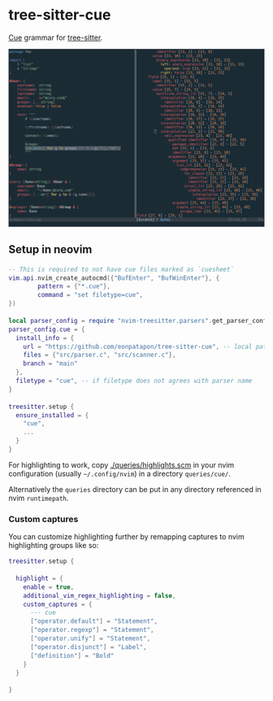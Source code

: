 # tree-sitter-cue

[Cue][] grammar for [tree-sitter][].

![AST and hilights in neovim](./neovim-ts.png)

## Setup in neovim

```lua
-- This is required to not have cue files marked as `cuesheet`
vim.api.nvim_create_autocmd({"BufEnter", "BufWinEnter"}, {
        pattern = {"*.cue"},
        command = "set filetype=cue",
})

local parser_config = require "nvim-treesitter.parsers".get_parser_configs()
parser_config.cue = {
  install_info = {
    url = "https://github.com/eonpatapon/tree-sitter-cue", -- local path or git repo
    files = {"src/parser.c", "src/scanner.c"},
    branch = "main"
  },
  filetype = "cue", -- if filetype does not agrees with parser name
}

treesitter.setup {
  ensure_installed = {
    "cue",
    ...
  }
}
```

For highlighting to work, copy
[./queries/highlights.scm](./queries/highlights.scm) in your nvim configuration
(usually `~/.config/nvim`) in a directory `queries/cue/`.

Alternatively the `queries` directory can be put in any directory referenced in
nvim `runtimepath`.

### Custom captures

You can customize highlighting further by remapping captures to nvim highlighting
groups like so:

```lua
treesitter.setup {

  highlight = {
    enable = true,
    additional_vim_regex_highlighting = false,
    custom_captures = {
      --- cue
      ["operator.default"] = "Statement",
      ["operator.regexp"] = "Statement",
      ["operator.unify"] = "Statement",
      ["operator.disjunct"] = "Label",
      ["definition"] = "Bold"
    }
  }

}
```


[tree-sitter]: https://github.com/tree-sitter/tree-sitter
[Cue]: https://github.com/cue-lang/cue
